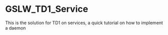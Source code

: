 # GSLW_TD1_Service
This is the solution for TD1 on services, a quick tutorial on how to implement a daemon
